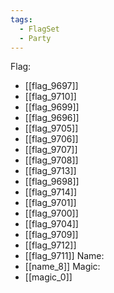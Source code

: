```yaml
---
tags:
  - FlagSet
  - Party
---
```

Flag:
- [[flag_9697]]
- [[flag_9710]]
- [[flag_9699]]
- [[flag_9696]]
- [[flag_9705]]
- [[flag_9706]]
- [[flag_9707]]
- [[flag_9708]]
- [[flag_9713]]
- [[flag_9698]]
- [[flag_9714]]
- [[flag_9701]]
- [[flag_9700]]
- [[flag_9704]]
- [[flag_9709]]
- [[flag_9712]]
- [[flag_9711]]
Name:
- [[name_8]]
Magic:
- [[magic_0]]
